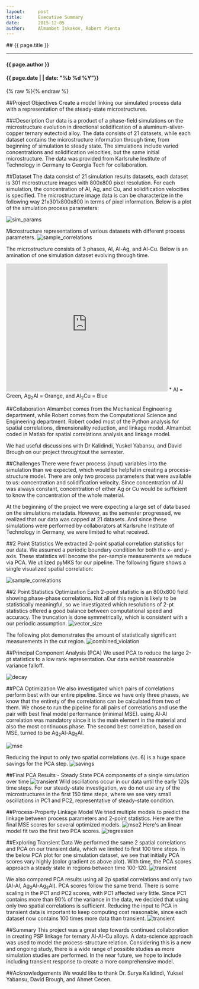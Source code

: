 ```yaml
---
layout:     post
title:     	Executive Summary 
date:      	2015-12-05
author:     Almambet Iskakov, Robert Pienta
---
```

<section markdown="1" data-background="http://matin-hub.github.io/project-pages/img/slidebackground.png"><section markdown="1">
## {{ page.title }}

<hr>

#### {{ page.author }}

#### {{ page.date | | date: "%b %d %Y"}}

{% raw  %}{% endraw %}
<!-- Start Writing Below in Markdown -->

##Project Objectives
Create a model linking our simulated process data with a representation of the steady-state microstructures.

###Description
Our data is a product of a phase-field simulations on the microstructure evolution in directional solidification of a aluminum-silver-copper ternary eutectoid alloy. The data consists of 21 datasets, while each dataset contains the microstructure information through time, from beginning of simulation to steady state. The simulations include varied concentrations and solidification velocities, but the same initial microstructure. The data was provided from Karlsruhe Institute of Technology in Germany to Georgia Tech for collaboration.

##Dataset
The data consist of 21 simulation results datasets, each dataset is 301 microstructure images with 800x800 pixel resolution. For each simulation, the concentration of Al, Ag, and Cu, and solidification velocities is specified. The microstructure image data is can be characterize in the following way 21x301x800x800 in terms of pixel information. Below is a plot of the simulation process parameters:

![sim_params](/MIC-Ternary-Eutectic-Alloy/img/milestone2_pres/sim_params.png)

Microstructure representations of various datasets with different process parameters.
![sample_correlations](/MIC-Ternary-Eutectic-Alloy/img/exec_summary/sample_datasets.png)

The microstructure consists of 3 phases, Al, Al-Ag, and Al-Cu. Below is an amination of one simulation dataset evolving through time.
<iframe width="436" height="344" src="http://www.youtube.com/embed/ZlDdydWGbA4" frameborder="0" allowfullscreen>
</iframe>
* Al = Green, Ag<sub>2</sub>Al = Orange, and Al<sub>2</sub>Cu = Blue

##Collaboration
Almambet comes from the Mechanical Engineering department, while Robert comes from the Computational Science and Engineering department. Robert coded most of the Python analysis for spatial correlations, dimensionality reduction, and linkage model. Almambet coded in Matlab for spatial correlations analysis and linkage model.

We had useful discussions with Dr Kalidindi, Yuskel Yabansu, and David Brough on our project throughtout the semester.

##Challenges
There were fewer process (input) variables into the simulation than we expected, which would be helpful in creating a process-structure model. There are only two process parameters that were available to us: concentration and solidification velocity. Since concentration of Al was always constant, concentration of either Ag or Cu would be sufficient to know the concentration of the whole material.

At the beginning of the project we were expecting a large set of data based on the simulations metadata. However, as the semester progressed, we realized that our data was capped at 21 datasets. And since these simulations were performed by collaborators at Karlsruhe Institute of Technology in Germany, we were limited to what received.

##2 Point Statistics
We extracted 2-point spatial correlation statistics for our data.  We assumed a periodic boundary condition for both the x- and y-axis. These statistics will become the per-sample measurements we reduce via PCA. We utilized pyMKS for our pipeline. The following figure shows a single visualized spatial correlation:

![sample_correlations](/MIC-Ternary-Eutectic-Alloy/img/exec_summary/sample_correlations.png)

##2 Point Statistics Optimization
Each 2-point statistic is an 800x800 field showing phase-phase correlations. Not all of this region is likely to be statistically meaningful, so we investigated which resolutions of 2-pt statistics offered a good balance between computational speed and accuracy. The truncation is done symmetrically, which is consistent with a our periodic assumption.
![vector_size](/MIC-Ternary-Eutectic-Alloy/img/truncation/truncation_schematic.png)

The following plot demonstrates the amount of statistically significant measurements in the cut region. 
![combined_violation](/MIC-Ternary-Eutectic-Alloy/img/truncation/combined_violations.png)



##Principal Component Analysis (PCA)
We used PCA to reduce the large 2-pt statistics to a low rank representation.
Our data exhibit reasonable variance falloff.

![decay](/MIC-Ternary-Eutectic-Alloy/img/exec_summary/decay.png)

##PCA Optimization
We also investigated which pairs of correlations perform best with our entire pipeline.
Since we have only three phases, we know that the entirety of the correlations can be calculated from two of them.
We chose to run the pipeline for all pairs of correlations and use the pair with best final model performance (minimal MSE). using Al-Al correlation was mandatory since it is the main element in the material and also the most continuous phase. The second best correlation, based on MSE, turned to be Ag<sub>2</sub>Al-Ag<sub>2</sub>Al.

![mse](/MIC-Ternary-Eutectic-Alloy/img/exec_summary/correlations_mse.png)

Reducing the input to only two spatial correlations (vs. 6) is a huge space savings for the PCA step.
![savings](/MIC-Ternary-Eutectic-Alloy/img/correlations/matrix_size.png)


##Final PCA Results - Steady State
PCA components of a single simulation over time
![transient](/MIC-Ternary-Eutectic-Alloy/img/transience/PCA_over_block_allstats.png)
Wild oscillations occur in our data until the early 120s time steps. For our steady-state investigation, we do not use any of the microstructures in the first 150 time steps, where we see very small oscillations in PC1 and PC2, representative of steady-state condition.

##Process-Property Linkage Model
We tried multiple models to predict the linkage between process parameters and 2-point statistics.
Here are the final MSE scores for several optimized models.
![mse2](/MIC-Ternary-Eutectic-Alloy/img/exec_summary/MSE.png)
Here's an linear model fit two the first two PCA scores.
![regression](/MIC-Ternary-Eutectic-Alloy/img/milestone4_pres/regplot.png)


##Exploring Transient Data
We performed the same 2 spatial correlations and PCA on our transient data, which we limited to first 100 time steps. In the below PCA plot for one simulation dataset, we see that initially PCA scores vary highly (color gradient as above plot). With time, the PCA scores approach a steady state in regions between time 100-120. 
![transient](/MIC-Ternary-Eutectic-Alloy/img/transience/PCA_over_transient.png)

We also compared PCA results using all 2p spatial correlations and only two (Al-Al, Ag<sub>2</sub>Al-Ag<sub>2</sub>Al). PCA scores follow the same trend. There is some scaling in the PC1 and PC2 scores, with PC1 affected very little. Since PC1 contains more than 90% of the variance in the data, we decided that using only two spatial correlations is sufficient. Reducing the input to PCA in transient data is important to keep computing cost reasonable, since each dataset now contains 100 times more data than transient.
![transient](/MIC-Ternary-Eutectic-Alloy/img/transience/full_corr_vs_2_corr.png)

##Summary
This project was a great step towards continued collaboration in creating PSP linkage for ternary Al-Al-Cu alloys. A data-science approach was used to model the process-structure relation. Considering this is a new and ongoing study, there is a wide range of possible studies as more simulation studies are performed. In the near future, we hope to include including transient response to create a more comprehensive model.

##Acknowledgements
We would like to thank Dr. Surya Kalidindi, Yuksel Yabansu, David Brough, and Ahmet Cecen.
 


